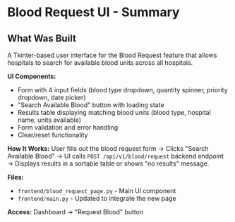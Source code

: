 # Blood Request UI - Summary

## What Was Built

A Tkinter-based user interface for the Blood Request feature that allows hospitals to search for available blood units across all hospitals.

**UI Components:**
- Form with 4 input fields (blood type dropdown, quantity spinner, priority dropdown, date picker)
- "Search Available Blood" button with loading state
- Results table displaying matching blood units (blood type, hospital name, units available)
- Form validation and error handling
- Clear/reset functionality

**How It Works:**
User fills out the blood request form → Clicks "Search Available Blood" → UI calls `POST /api/v1/blood/request` backend endpoint → Displays results in a sortable table or shows "no results" message.

**Files:**
- `frontend/blood_request_page.py` - Main UI component
- `frontend/main.py` - Updated to integrate the new page

**Access:** Dashboard → "Request Blood" button
